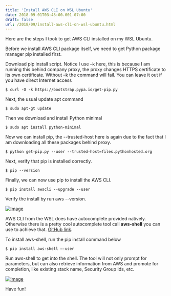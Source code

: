 ```yaml
---
title: 'Install AWS CLI on WSL Ubuntu'
date: 2018-09-01T03:43:00.001-07:00
draft: false
url: /2018/09/install-aws-cli-on-wsl-ubuntu.html
---
```


Here are the steps I took to get AWS CLI installed on my WSL Ubuntu.

Before we install AWS CLI package itself, we need to get Python package manager pip installed first.

Download pip install script. Notice I use –k here, this is because I am running this behind company proxy, the proxy changes HTTPS certificate to its own certificate. Without –k the command will fail. You can leave it out if you have direct Internet access

```
$ curl -O -k https://bootstrap.pypa.io/get-pip.py  

```

Next, the usual update apt command

```
$ sudo apt-gt update  

```

Then we download and install Python minimal

```
$ sudo apt install python-minimal  

```

Now we can install pip, the --trusted-host here is again due to the fact that I am downloading all these packages behind proxy.

```
$ python get-pip.py --user --trusted-host=files.pythonhosted.org  

```

Next, verify that pip is installed correctly.

```
$ pip --version  

```

Finally, we can now use pip to install the AWS CLI.

```
$ pip install awscli --upgrade --user  

```

Verify the install by run aws --version.

[![image](https://lh3.googleusercontent.com/-3xgongnuYzw/W4ptPsakO2I/AAAAAAAAKQM/kl2cVBLQG4wDN5u81i71Ot6EB-2GSbv4QCHMYCw/image_thumb%255B5%255D?imgmax=800 "image")](https://lh3.googleusercontent.com/-chodvDmzCKs/W4ptOAkOEDI/AAAAAAAAKQI/3ONu1xB5Dyc9V2W9ZO0ML4_ST7bJgtOfgCHMYCw/s1600-h/image%255B7%255D)

AWS CLI from the WSL does have autocomplete provided natively. Otherwise there is a pretty cool autocomplete tool call **aws-shell** you can use to achieve that. [GitHub link](https://github.com/awslabs/aws-shell).

To install aws-shell, run the pip install command below

```
$ pip install aws-shell –-user  

```

Run aws-shell to get into the shell. The tool will not only prompt for parameters, but can also retrieve information from AWS and promote for completion, like existing stack name, Security Group Ids, etc.

[![image](https://lh3.googleusercontent.com/-k9iwQjPluf4/W4ptR4tQImI/AAAAAAAAKQU/28exd4fNfacshoIazxd-8aAZaC9EGTlRgCHMYCw/image_thumb%255B9%255D?imgmax=800 "image")](https://lh3.googleusercontent.com/-di6gYNL1iZw/W4ptQkmIN6I/AAAAAAAAKQQ/Hw9ztyqITi4lK03w4-c4jJnk2GndoIGcACHMYCw/s1600-h/image%255B13%255D)

Have fun!